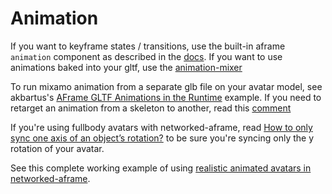 # Animation
If you want to keyframe states / transitions, use the built-in aframe `animation` component as described in the [docs](https://aframe.io/docs/1.3.0/components/animation.html).
If you want to use animations baked into your gltf, use the [animation-mixer](https://github.com/c-frame/aframe-extras/tree/master/src/loaders)

To run mixamo animation from a separate glb file on your avatar model, see akbartus's [AFrame GLTF Animations in the Runtime](https://github.com/akbartus/AFrame-Runtime-GLTF-Animations) example.
If you need to retarget an animation from a skeleton to another, read this [comment](https://github.com/c-frame/aframe-extras/issues/423#issuecomment-1432883457)

If you're using fullbody avatars with networked-aframe, read [How to only sync one axis of an object’s rotation?](https://github.com/networked-aframe/networked-aframe/discussions/404) to be sure you're syncing only the y rotation of your avatar.

See this complete working example of using [realistic animated avatars in networked-aframe](https://github.com/networked-aframe/naf-valid-avatars).
